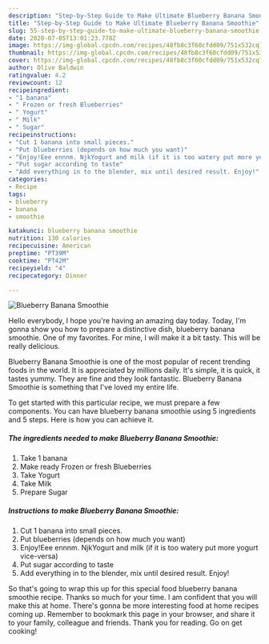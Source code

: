 ```yaml
---
description: "Step-by-Step Guide to Make Ultimate Blueberry Banana Smoothie"
title: "Step-by-Step Guide to Make Ultimate Blueberry Banana Smoothie"
slug: 55-step-by-step-guide-to-make-ultimate-blueberry-banana-smoothie
date: 2020-07-05T13:01:23.778Z
image: https://img-global.cpcdn.com/recipes/48fb8c3f60cfdd09/751x532cq70/blueberry-banana-smoothie-recipe-main-photo.jpg
thumbnail: https://img-global.cpcdn.com/recipes/48fb8c3f60cfdd09/751x532cq70/blueberry-banana-smoothie-recipe-main-photo.jpg
cover: https://img-global.cpcdn.com/recipes/48fb8c3f60cfdd09/751x532cq70/blueberry-banana-smoothie-recipe-main-photo.jpg
author: Olive Baldwin
ratingvalue: 4.2
reviewcount: 12
recipeingredient:
- "1 banana"
- " Frozen or fresh Blueberries"
- " Yogurt"
- " Milk"
- " Sugar"
recipeinstructions:
- "Cut 1 banana into small pieces."
- "Put blueberries (depends on how much you want)"
- "Enjoy!Eee ennnm. NjkYogurt and milk (if it is too watery put more yogurt vice-versa)"
- "Put sugar according to taste"
- "Add everything in to the blender, mix until desired result. Enjoy!"
categories:
- Recipe
tags:
- blueberry
- banana
- smoothie

katakunci: blueberry banana smoothie 
nutrition: 130 calories
recipecuisine: American
preptime: "PT39M"
cooktime: "PT42M"
recipeyield: "4"
recipecategory: Dinner

---
```



![Blueberry Banana Smoothie](https://img-global.cpcdn.com/recipes/48fb8c3f60cfdd09/751x532cq70/blueberry-banana-smoothie-recipe-main-photo.jpg)

Hello everybody, I hope you're having an amazing day today. Today, I'm gonna show you how to prepare a distinctive dish, blueberry banana smoothie. One of my favorites. For mine, I will make it a bit tasty. This will be really delicious.

Blueberry Banana Smoothie is one of the most popular of recent trending foods in the world. It is appreciated by millions daily. It's simple, it is quick, it tastes yummy. They are fine and they look fantastic. Blueberry Banana Smoothie is something that I've loved my entire life.




To get started with this particular recipe, we must prepare a few components. You can have blueberry banana smoothie using 5 ingredients and 5 steps. Here is how you can achieve it.

##### The ingredients needed to make Blueberry Banana Smoothie:

1. Take 1 banana
1. Make ready  Frozen or fresh Blueberries
1. Take  Yogurt
1. Take  Milk
1. Prepare  Sugar




##### Instructions to make Blueberry Banana Smoothie:

1. Cut 1 banana into small pieces.
1. Put blueberries (depends on how much you want)
1. Enjoy!Eee ennnm. NjkYogurt and milk (if it is too watery put more yogurt vice-versa)
1. Put sugar according to taste
1. Add everything in to the blender, mix until desired result. Enjoy!




So that's going to wrap this up for this special food blueberry banana smoothie recipe. Thanks so much for your time. I am confident that you will make this at home. There's gonna be more interesting food at home recipes coming up. Remember to bookmark this page in your browser, and share it to your family, colleague and friends. Thank you for reading. Go on get cooking!
